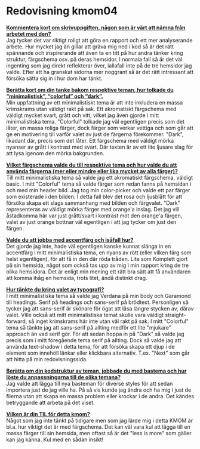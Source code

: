 ---
---
Redovisning kmom04
=========================

<b><u>Kommentera kort om skrivuppgiften, någon som är värt att nämna från arbetet med den?</u></b><br>
Jag tycker det var riktigt roligt att göra en rapport och ett mer analyserande arbete. Hur mycket jag än gillar att gräva mig ned i kod så är det rätt spännande och inspirerande att även ta en titt på hur andra tänker kring struktur, färgschema osv. på deras hemsidor. I normala fall så är det väl ingenting som jag direkt reflekterar över, iallafall inte på de tre hemsidor jag valde. Efter att ha granskat sidorna mer noggrant så är det rätt intressant att försöka sätta sig in i hur dom har tänkt.

<b><u>Berätta kort om din tanke bakom respektive teman, hur tolkade du “minimalistisk”, “colorful” och “dark”.</u></b><br>
Min uppfattning av ett minimalistiskt tema är att inte inkludera en massa krimskrams utan väldigt rakt på sak. Ett akromatiskt färgschema med väldigt mycket svart, grått och vitt, vilket jag även gjorde i mitt minimalistiska tema. "Colorful" tolkade jag väl egentligen precis som det låter, en massa roliga färger, dock färger som verkar vettiga och som går att ge en motivering till varför valet av just de färgerna förekommer. "Dark", likadant där, precis som det låter. Ett färgschema med väldigt mörka nyanser av grått i kontrast med svart. Där texten är av ett lite ljusare slag för att lysa igenom den mörka bakgrunden.

<b><u>Vilket färgschema valde du till respektive tema och hur valde du att använda färgerna (mer eller mindre eller lika mycket av alla färger)?</u></b><br>
Till mitt minimalistiska tema så valde jag ett akromatiskt färgschema, väldigt basic.
I mitt "Colorful" tema så valde färger som redan fanns på hemsidan i och med min header bild. Jag tog min color-picker och valde ett par färger som existerade i den bilden. I detta fall blev det rosa och ljusblått för att försöka skapa ett slags sammanhang med bilden och färgvalet.
"Dark" representeras av väldigt mörka färger med orange'a inslag. Det jag vill åstadkomma här var just grått/svart i kontrast mot den orange'a färgen, valet av just orange bottnar väl egentligen i att jag tycker om just den färgen.

<b><u>Valde du att jobba med accentfärg och isåfall hur?</u></b><br>
Det gjorde jag inte, hade väl egentligen kanske kunnat slänga in en accentfärg i mitt minimalistiska tema, en nyans av rött (eller vilken färg som helst egentligen), för att få in den där röda tråden. Lite som Komplett gjort på sin hemsida, något som också tas upp av mig i min rapport kring de tre olika hemsidora. Det är enligt min mening ett rätt bra sätt att få användaren att komma ihåg en hemsida, trots litet, ändå distinkt drag.

<b><u>Hur tänkte du kring valet av typografi?</u></b><br>
I mitt minimalistiska tema så valde jag Verdana på min body och Garamond till headings. Serif på headings och sans-serif på brödtext. Personligen så tycker jag att sans-serif är skönare för ögat att läsa längre stycken av, därav valet.
Ville också att mitt minimalistiska temat skulle vara väldigt straight-forward, så inget krimskrams här inte utan väl rakt på sak.
I mitt "Colorful" tema så tänkte jag att sans-serif på allting medför ett lite "mjukare" approach än vad serif gör.
För att sedan hoppa in på "Dark" så valde jag precis som i mitt föregående tema serif på allting. Dock så valde jag att använda text-shadow i detta tema, för att försöka skapa ett djup i de element som innehöll länkar eller klickbara alternativ. T.ex. "Next" som går att hitta på min redovisningssida.

<b><u>Berätta om din kodstruktur av teman, jobbade du med bastema och hur löste du anpassningarna till de olika temana?</u></b><br>
Jag valde att lägga till nya basteman för diverse styles för att sedan importera just de jag ville ha. På så vis kunde jag ändra och ha mig i just de filerna utan att skapa en massa problem eller krockar i de andra. Det kändes betryggande att arbeta på det viset.

<b><u>Vilken är din TIL för detta kmom?</u></b><br>
Något som jag inte tänkt på tidigare men som jag lärde mig i detta KMOM är bl.a. hur viktigt det är med färgschema. Det kan väl vara kul att lägga till en massa färger till sin hemsida, men oftast så är det "less is more" som gäller kan jag känna. Kul med en sådan insikt!
